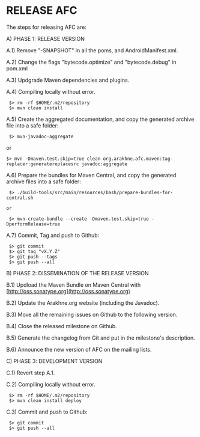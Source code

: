 
RELEASE AFC
===========

The steps for releasing AFC are:

A) PHASE 1: RELEASE VERSION

A.1) Remove "-SNAPSHOT" in all the poms, and AndroidManifest.xml.

A.2) Change the flags "bytecode.optimize" and "bytecode.debug" in pom.xml 

A.3) Updgrade Maven dependencies and plugins.

A.4) Compiling locally without error.

     $> rm -rf $HOME/.m2/repository
     $> mvn clean install

A.5) Create the aggregated documentation, and copy the generated archive file into a safe folder:

     $> mvn-javadoc-aggregate

   or

    $> mvn -Dmaven.test.skip=true clean org.arakhne.afc.maven:tag-replacer:generatereplacesrc javadoc:aggregate

A.6) Prepare the bundles for Maven Central, and copy the generated archive files into a safe folder:

     $> ./build-tools/src/main/resources/bash/prepare-bundles-for-central.sh

    or

     $> mvn-create-bundle --create -Dmaven.test.skip=true -DperformRelease=true

A.7) Commit, Tag and push to Github:

     $> git commit
     $> git tag "vX.Y.Z"
     $> git push --tags
     $> git push --all

B) PHASE 2: DISSEMINATION OF THE RELEASE VERSION

B.1) Updload the Maven Bundle on Maven Central with
     [http://oss.sonatype.org](http://oss.sonatype.org)

B.2) Update the  Arakhne.org website (including the Javadoc).

B.3) Move all the remaining issues on Github to the following version.

B.4) Close the released milestone on Github.

B.5) Generate the changelog from Git and put in the milestone's description.

B.6) Announce the new version of AFC on the mailing lists.

C) PHASE 3: DEVELOPMENT VERSION

C.1) Revert step A.1.

C.2) Compiling locally without error.

     $> rm -rf $HOME/.m2/repository
     $> mvn clean install deploy

C.3) Commit and push to Github:

     $> git commit
     $> git push --all



